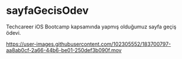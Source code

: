 # sayfaGecisOdev
Techcareer iOS Bootcamp kapsamında yapmış olduğumuz sayfa geçiş ödevi.


https://user-images.githubusercontent.com/102305552/183700797-aa8ab0cf-2a66-44b6-be01-250def3b090f.mov

